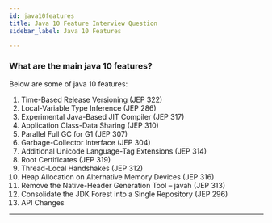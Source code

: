 ```yaml
---
id: java10features
title: Java 10 Feature Interview Question
sidebar_label: Java 10 Features

---
```


### What are the main java 10 features?
Below are some of java 10 features: 

1. Time-Based Release Versioning (JEP 322)
1.  Local-Variable Type Inference (JEP 286)
1.  Experimental Java-Based JIT Compiler (JEP 317)
1.  Application Class-Data Sharing (JEP 310)
1.  Parallel Full GC for G1 (JEP 307)
1.  Garbage-Collector Interface (JEP 304)
1.  Additional Unicode Language-Tag Extensions (JEP 314)
1.  Root Certificates (JEP 319)
1.  Thread-Local Handshakes (JEP 312)
1.  Heap Allocation on Alternative Memory Devices (JEP 316)
1.  Remove the Native-Header Generation Tool – javah (JEP 313)
1.  Consolidate the JDK Forest into a Single Repository (JEP 296)
1.  API Changes
---

